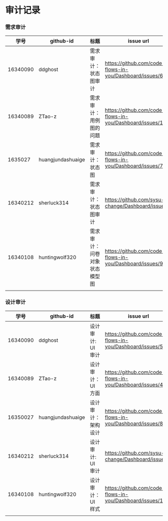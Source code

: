 # 审计记录

### 需求审计


| 学号 | github-id | 标题 | issue url |
| ---- | --------- | ---- | --------- |
| 16340090 | ddghost   |  需求审计：状态图审计    |    https://github.com/code-flows-in-you/Dashboard/issues/6       |
| 16340089 | ZTao-z    |  需求审计：用例图的问题    | https://github.com/code-flows-in-you/Dashboard/issues/1          |
|   1635027   | huangjundashuaige          |  需求审计：状态图    |    https://github.com/code-flows-in-you/Dashboard/issues/7       |
|   16340212   |    sherluck314       |   需求审计：状态图审计   |       https://github.com/sysu-change/Dashboard/issues/3    |
|  16340108 | huntingwolf320  | 需求审计：问卷对象状态模型图 | https://github.com/code-flows-in-you/Dashboard/issues/9 |
|      |           |      |           |



### 设计审计

| 学号 | github-id | 标题 | issue url |
| ---- | --------- | ---- | --------- |
| 16340090 | ddghost   |  设计审计: UI审计    |    https://github.com/code-flows-in-you/Dashboard/issues/5      |
| 16340089 | ZTao-z    |  设计审计：UI方面    |    https://github.com/code-flows-in-you/Dashboard/issues/4       |
|   16350027   |  huangjundashuaige         | 设计审计：架构设计     |   https://github.com/code-flows-in-you/Dashboard/issues/8        |
|   16340212   |     sherluck314      |    设计审计: UI审计  |       https://github.com/sysu-change/Dashboard/issues/4    | 
| 16340108 | huntingwolf320 |   设计审计：UI样式   |   https://github.com/code-flows-in-you/Dashboard/issues/10   |
|      |           |      |           |
